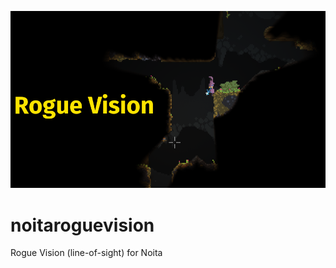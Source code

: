 ![Screenshot of rogue vision as it appears in-game](/workshop_preview_image.png?raw=true)

# noitaroguevision
Rogue Vision (line-of-sight) for Noita
